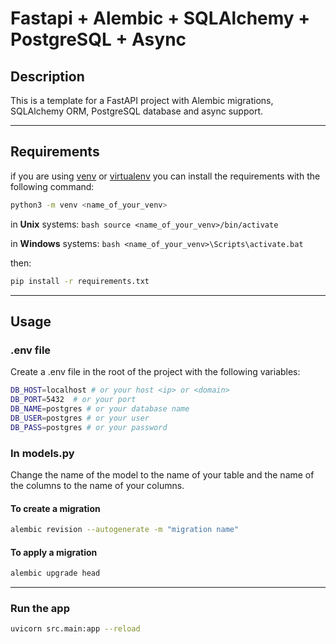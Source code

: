 # Fastapi + Alembic + SQLAlchemy + PostgreSQL + Async

## Description

This is a template for a FastAPI project with Alembic migrations, SQLAlchemy ORM, PostgreSQL database and async support.

---

## Requirements

if you are using [venv](https://docs.python.org/3/library/venv.html)
or [virtualenv](https://virtualenv.pypa.io/en/latest/) you can install the requirements with the following command:

```bash
python3 -m venv <name_of_your_venv>
```

in **Unix** systems: ```bash source <name_of_your_venv>/bin/activate ```

in **Windows** systems: ```bash <name_of_your_venv>\Scripts\activate.bat ```

then:

```bash
pip install -r requirements.txt
```

---

## Usage

### .env file

Create a .env file in the root of the project with the following variables:

```bash
DB_HOST=localhost # or your host <ip> or <domain>
DB_PORT=5432  # or your port
DB_NAME=postgres # or your database name 
DB_USER=postgres # or your user
DB_PASS=postgres # or your password
```

### In models.py

Change the name of the model to the name of your table and the name of the columns to the name of your columns.

#### To create a migration

```bash
alembic revision --autogenerate -m "migration name"
```

#### To apply a migration

```bash
alembic upgrade head
```

---

### Run the app

```bash
uvicorn src.main:app --reload
```
